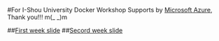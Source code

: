 #For I-Shou University Docker Workshop
Supports by [Microsoft Azure](https://portal.azure.com/), Thank you!!! m(_ _)m

##[First week slide](https://goo.gl/ixojD1)
##[Secord week slide](https://goo.gl/dCu4lA)
